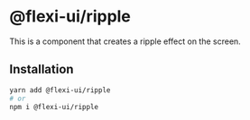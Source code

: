 # @flexi-ui/ripple

This is a component that creates a ripple effect on the screen.

## Installation

```sh
yarn add @flexi-ui/ripple
# or
npm i @flexi-ui/ripple
```
